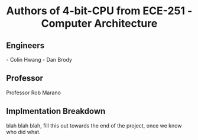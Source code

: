 <h1 align="center"> Authors of 4-bit-CPU from ECE-251 - Computer Architecture </h1>

<h2> Engineers </h2>
- Colin Hwang
- Dan Brody

<h2> Professor </h2>
  Professor Rob Marano

<h2> Implmentation Breakdown </h2>

blah blah blah, fill this out towards the end of the project, once we know who did what. 
